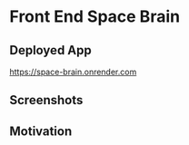 # Front End Space Brain

## Deployed App
https://space-brain.onrender.com

## Screenshots

## Motivation

